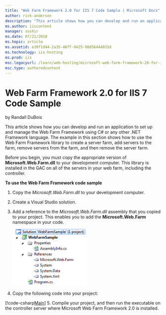 ```yaml
---
title: "Web Farm Framework 2.0 for IIS 7 Code Sample | Microsoft Docs"
author: rick-anderson
description: "This article shows how you can develop and run an application to set up and manage the Web Farm Framework using C# or any other .NET Framework language. The..."
ms.author: iiscontent
manager: soshir
ms.date: 07/21/2010
ms.topic: article
ms.assetid: e30f1d44-2a35-46ff-9425-90d56444033d
ms.technology: iis-hosting
ms.prod: iis
msc.legacyurl: /learn/web-hosting/microsoft-web-farm-framework-20-for-iis-7/web-farm-framework-20-for-iis-code-sample
msc.type: authoredcontent
---
```

Web Farm Framework 2.0 for IIS 7 Code Sample
====================
by Randall DuBois

This article shows how you can develop and run an application to set up and manage the Web Farm Framework using C# or any other .NET Framework language. The example in this section shows how to use the Web Farm Framework library to create a server farm, add servers to the farm, remove servers from the farm, and then remove the server farm.

Before you begin, you must copy the appropriate version of **Microsoft.Web.Farm.dll** to your development computer. This library is installed in the GAC on all of the servers in your web farm, including the controller.

**To use the Web Farm Framework code sample**

1. Copy the *Microsoft.Web.Farm.dll* to your development computer.
2. Create a Visual Studio solution.
3. Add a reference to the *Microsoft.Web.Farm.dll* assembly that you copied to your project. This enables you to add the **Microsoft.Web.Farm** namespace in your code.  
  
    [![](web-farm-framework-20-for-iis-code-sample/_static/image3.png)](web-farm-framework-20-for-iis-code-sample/_static/image1.png)
4. Copy the following code into your project:

[!code-csharp[Main](web-farm-framework-20-for-iis-code-sample/samples/sample1.cs)]
5. Compile your project, and then run the executable on the controller server where Microsoft Web Farm Framework 2.0 is installed.